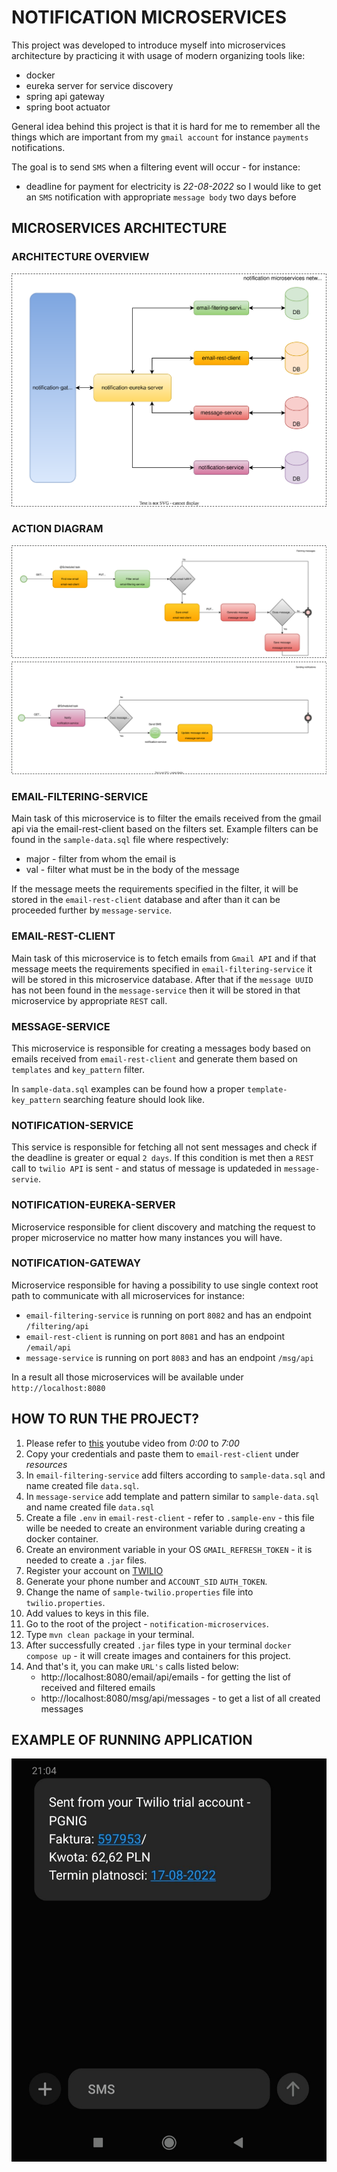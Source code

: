 # NOTIFICATION MICROSERVICES

This project was developed to introduce myself into microservices architecture by practicing 
it with usage of modern organizing tools like:
* docker
* eureka server for service discovery
* spring api gateway
* spring boot actuator


General idea behind this project is that it is hard for me to remember all the things which
are important from my `gmail account` for instance `payments` notifications.

The goal is to send `SMS` when a filtering event will occur - for instance:
* deadline for payment for electricity is *22-08-2022* so I would like to get an `SMS` notification 
with appropriate `message body` two days before

## MICROSERVICES ARCHITECTURE

### ARCHITECTURE OVERVIEW

![architecture overview](https://github.com/konopkagrzegorz/notification-microservices/blob/master/notification-microservices-overview.svg)

### ACTION DIAGRAM

![action diagram](https://github.com/konopkagrzegorz/notification-microservices/blob/master/action-diagram.svg)

### EMAIL-FILTERING-SERVICE
Main task of this microservice is to filter the emails received from the gmail api via the email-rest-client 
based on the filters set. Example filters can be found in the `sample-data.sql` file where respectively:
* major - filter from whom the email is
* val - filter what must be in the body of the message

If the message meets the requirements specified in the filter, it will be stored in the `email-rest-client` 
database and after than it can be proceeded further by `message-service`.
### EMAIL-REST-CLIENT
Main task of this microservice is to fetch emails from `Gmail API` and if that message meets the requirements 
specified in `email-filtering-service` it will be stored in this microservice database. After that if the `message UUID` 
has not been found in the `message-service` then it will be stored in that microservice by appropriate `REST` call.
### MESSAGE-SERVICE
This microservice is responsible for creating a messages body based on emails received from `email-rest-client` and 
generate them based on `templates` and `key_pattern` filter.

In `sample-data.sql` examples can be found how a proper `template-key_pattern` searching feature should look like.

### NOTIFICATION-SERVICE
This service is responsible for fetching all not sent messages and check if the deadline is greater or equal `2 days`.
If this condition is met then a `REST` call to `twilio API` is sent - and status of message is updateded in `message-servie`.

### NOTIFICATION-EUREKA-SERVER
Microservice responsible for client discovery and matching the request to proper microservice no matter how many instances
you will have.
### NOTIFICATION-GATEWAY
Microservice responsible for having a possibility to use single context root path to communicate with all microservices
for instance:
* `email-filtering-service` is running on port `8082` and has an endpoint `/filtering/api`
* `email-rest-client` is running on port `8081` and has an endpoint `/email/api`
* `message-service` is running on port `8083` and has an endpoint `/msg/api`

In a result all those microservices will be available under `http://localhost:8080`

## HOW TO RUN THE PROJECT?
1. Please refer to [this](https://www.youtube.com/watch?v=-rcRf7yswfM) youtube video from *0:00* to *7:00*
2. Copy your credentials and paste them to `email-rest-client` under *resources*
3. In `email-filtering-service` add filters according to `sample-data.sql` and name created file `data.sql`. 
4. In `message-service` add template and pattern similar to `sample-data.sql` and name created file `data.sql`
5. Create a file `.env` in `email-rest-client` - refer to `.sample-env` - this file wille be needed to create an environment
variable during creating a docker container. 
6. Create an environment variable in your OS `GMAIL_REFRESH_TOKEN` - it is needed to create a `.jar` files. 
7. Register your account on [TWILIO](https://www.twilio.com)
8. Generate your phone number and `ACCOUNT_SID` `AUTH_TOKEN`.
9. Change the name of `sample-twilio.properties` file into `twilio.properties`.
10. Add values to keys in this file.
11. Go to the root of the project - `notification-microservices`. 
12. Type `mvn clean package` in your terminal. 
13. After successfully created `.jar` files type in your terminal `docker compose up` - it will create images
and containers for this project. 
14. And that's it, you can make `URL's` calls listed below:
     * http://localhost:8080/email/api/emails - for getting the list of received and filtered emails
     * http://localhost:8080/msg/api/messages - to get a list of all created messages

## EXAMPLE OF RUNNING APPLICATION

![sample-notification](https://github.com/konopkagrzegorz/notification-microservices/blob/master/sample-notification.png)
